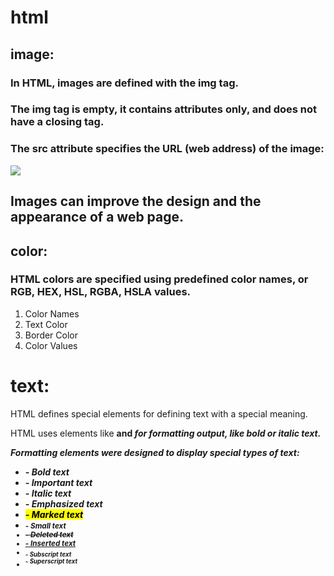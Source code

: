 # html

## image:
### In HTML, images are defined with the **img** tag.

### The **img** tag is empty, it contains attributes only, and does not have a closing tag.

### The src attribute specifies the URL (web address) of the image:

<img src="url">


## Images can improve the design and the appearance of a web page.

## color:
### HTML colors are specified using predefined color names, or RGB, HEX, HSL, RGBA, HSLA values.

1. Color Names
2. Text Color
3. Border Color
4. Color Values

# text:

HTML  defines special elements for defining text with a special meaning.

HTML uses elements like <b> and <i> for formatting output, like bold or italic text.

Formatting elements were designed to display special types of text:

* <b> - Bold text
* <strong> - Important text
* <i> - Italic text
* <em> - Emphasized text
* <mark> - Marked text
* <small> - Small text
* <del> - Deleted text
* <ins> - Inserted text
* <sub> - Subscript text
* <sup> - Superscript text



